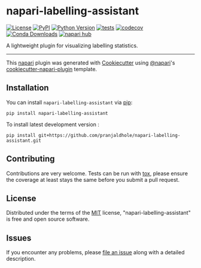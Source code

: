 # napari-labelling-assistant

[![License](https://img.shields.io/pypi/l/napari-labelling-assistant.svg?color=green)](https://github.com/pranjaldhole/napari-labelling-assistant/raw/main/LICENSE)
[![PyPI](https://img.shields.io/pypi/v/napari-labelling-assistant.svg?color=green)](https://pypi.org/project/napari-labelling-assistant)
[![Python Version](https://img.shields.io/pypi/pyversions/napari-labelling-assistant.svg?color=green)](https://python.org)
[![tests](https://github.com/pranjaldhole/napari-labelling-assistant/workflows/tests/badge.svg)](https://github.com/pranjaldhole/napari-labelling-assistant/actions)
[![codecov](https://codecov.io/gh/pranjaldhole/napari-labelling-assistant/branch/main/graph/badge.svg)](https://codecov.io/gh/pranjaldhole/napari-labelling-assistant)
[![Conda Downloads](https://img.shields.io/conda/dn/conda-forge/napari-labelling-assistant.svg)](https://anaconda.org/conda-forge/napari-labelling-assistant)
[![napari hub](https://img.shields.io/endpoint?url=https://api.napari-hub.org/shields/napari-labelling-assistant)](https://napari-hub.org/plugins/napari-labelling-assistant)

A lightweight plugin for visualizing labelling statistics.

----------------------------------

This [napari] plugin was generated with [Cookiecutter] using [@napari]'s [cookiecutter-napari-plugin] template.

<!--
Don't miss the full getting started guide to set up your new package:
https://github.com/napari/cookiecutter-napari-plugin#getting-started

and review the napari docs for plugin developers:
https://napari.org/plugins/stable/index.html
-->

## Installation

You can install `napari-labelling-assistant` via [pip]:

    pip install napari-labelling-assistant



To install latest development version :

    pip install git+https://github.com/pranjaldhole/napari-labelling-assistant.git


## Contributing

Contributions are very welcome. Tests can be run with [tox], please ensure
the coverage at least stays the same before you submit a pull request.

## License

Distributed under the terms of the [MIT] license,
"napari-labelling-assistant" is free and open source software.

## Issues

If you encounter any problems, please [file an issue] along with a detailed description.

[napari]: https://github.com/napari/napari
[Cookiecutter]: https://github.com/audreyr/cookiecutter
[@napari]: https://github.com/napari
[MIT]: http://opensource.org/licenses/MIT
[BSD-3]: http://opensource.org/licenses/BSD-3-Clause
[GNU GPL v3.0]: http://www.gnu.org/licenses/gpl-3.0.txt
[GNU LGPL v3.0]: http://www.gnu.org/licenses/lgpl-3.0.txt
[Apache Software License 2.0]: http://www.apache.org/licenses/LICENSE-2.0
[Mozilla Public License 2.0]: https://www.mozilla.org/media/MPL/2.0/index.txt
[cookiecutter-napari-plugin]: https://github.com/napari/cookiecutter-napari-plugin

[file an issue]: https://github.com/pranjaldhole/napari-labelling-assistant/issues

[napari]: https://github.com/napari/napari
[tox]: https://tox.readthedocs.io/en/latest/
[pip]: https://pypi.org/project/pip/
[PyPI]: https://pypi.org/
